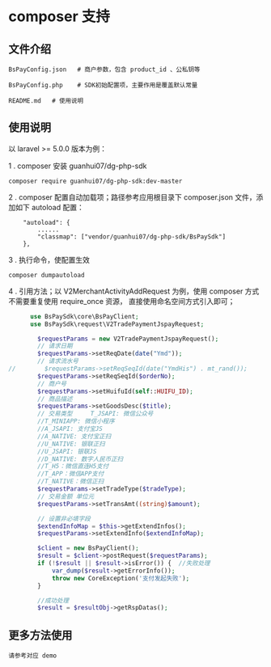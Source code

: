 # composer 支持

## 文件介绍

```
BsPayConfig.json   # 商户参数，包含 product_id 、公私钥等

BsPayConfig.php    # SDK初始配置项，主要作用是覆盖默认常量

README.md   # 使用说明
```

## 使用说明

以 laravel >= 5.0.0 版本为例：

1 .  composer 安装  guanhui07/dg-php-sdk

```
composer require guanhui07/dg-php-sdk:dev-master
```



2 .  composer 配置自动加载项；路径参考应用根目录下 composer.json 文件，添加如下 autoload 配置：
```
    "autoload": {
        ......
        "classmap": ["vendor/guanhui07/dg-php-sdk/BsPaySdk"]
    },

```

3 .  执行命令，使配置生效
```
composer dumpautoload
```

4 .  引用方法；以 V2MerchantActivityAddRequest 为例，使用 composer 方式不需要重复使用 require_once 资源，
直接使用命名空间方式引入即可；

```php
      use BsPaySdk\core\BsPayClient;
      use BsPaySdk\request\V2TradePaymentJspayRequest;

        $requestParams = new V2TradePaymentJspayRequest();
        // 请求日期
        $requestParams->setReqDate(date("Ymd"));
        // 请求流水号
//        $requestParams->setReqSeqId(date("YmdHis") . mt_rand());
        $requestParams->setReqSeqId($orderNo);
        // 商户号
        $requestParams->setHuifuId(self::HUIFU_ID);
        // 商品描述
        $requestParams->setGoodsDesc($title);
        // 交易类型 	T_JSAPI: 微信公众号
        //T_MINIAPP: 微信小程序
        //A_JSAPI: 支付宝JS
        //A_NATIVE: 支付宝正扫
        //U_NATIVE: 银联正扫
        //U_JSAPI: 银联JS
        //D_NATIVE: 数字人民币正扫
        //T_H5：微信直连H5支付
        //T_APP：微信APP支付
        //T_NATIVE：微信正扫
        $requestParams->setTradeType($tradeType);
        // 交易金额 单位元
        $requestParams->setTransAmt((string)$amount);

        // 设置非必填字段
        $extendInfoMap = $this->getExtendInfos();
        $requestParams->setExtendInfo($extendInfoMap);

        $client = new BsPayClient();
        $result = $client->postRequest($requestParams);
        if (!$result || $result->isError()) {  //失败处理
            var_dump($result->getErrorInfo());
            throw new CoreException('支付发起失败');
        }

        //成功处理
        $result = $resultObj->getRspDatas();
```

## 更多方法使用
    
    请参考对应 demo
